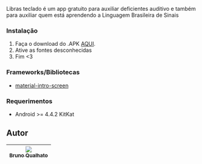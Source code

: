Libras teclado é um app gratuito para auxiliar deficientes auditivo e também para auxiliar
quem está aprendendo a Linguagem Brasileira de Sinais


### Instalação

1. Faça o download do .APK [AQUI](https://github.com/brunoqualhato/TecladoLibras/releases/download/1.0/app-debug.apk).
2. Ative as fontes desconhecidas
3. Fim <3

### Frameworks/Bibliotecas
* [material-intro-screen](https://github.com/TangoAgency/material-intro-screen)


### Requerimentos
* Android >= 4.4.2 KitKat


## Autor
| [<img src="https://avatars2.githubusercontent.com/u/24703194?s=400&u=84672ff37d2a5181047f82a157e2d8a5761bcd6a&v=4"><br><sub>Bruno Qualhato</sub>](https://github.com/brunoqualhato) |
| :---: |
